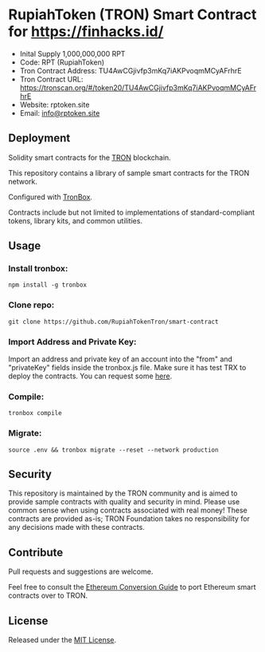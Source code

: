 # RupiahToken (TRON) Smart Contract for https://finhacks.id/
* Inital Supply 1,000,000,000 RPT
* Code: RPT (RupiahToken)
* Tron Contract Address: TU4AwCGjivfp3mKq7iAKPvoqmMCyAFrhrE
* Tron Contract URL: https://tronscan.org/#/token20/TU4AwCGjivfp3mKq7iAKPvoqmMCyAFrhrE
* Website: rptoken.site
* Email: info@rptoken.site

## Deployment
Solidity smart contracts for the [TRON](https://tron.network) blockchain.

This repository contains a library of sample smart contracts for the TRON network.

Configured with [TronBox](https://github.com/tronprotocol/tron-box).

Contracts include but not limited to implementations of standard-compliant tokens, library kits, and common utilities.

## Usage

### Install tronbox:

```npm install -g tronbox```

### Clone repo:

```git clone https://github.com/RupiahTokenTron/smart-contract```

### Import Address and Private Key:

Import an address and private key of an account into the "from" and "privateKey" fields inside the tronbox.js file. Make sure it has test TRX to deploy the contracts. You can request some [here](https://www.trongrid.io/shasta/#request).

### Compile:

```tronbox compile```

### Migrate:

```source .env && tronbox migrate --reset --network production```

## Security

This repository is maintained by the TRON community and is aimed to provide sample contracts with quality and security in mind. Please use common sense when using contracts associated with real money! These contracts are provided as-is; TRON Foundation takes no responsibility for any decisions made with these contracts.

## Contribute

Pull requests and suggestions are welcome.

Feel free to consult the [Ethereum Conversion Guide](https://developers.tron.network/docs/converting-ethereum-contracts-to-tron) to port Ethereum smart contracts over to TRON.

## License

Released under the [MIT License](LICENSE).
